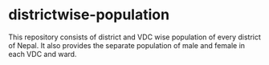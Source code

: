 # districtwise-population

This repository consists of district and VDC wise population of every district of Nepal.
It also provides the separate population of male and female in each VDC and ward.
